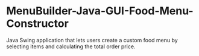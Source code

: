 # MenuBuilder-Java-GUI-Food-Menu-Constructor
Java Swing application that lets users create a custom food menu by selecting items and calculating the total order price.

